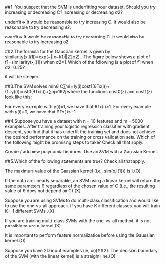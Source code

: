 ##1.
You suspect that the SVM is underfitting your dataset. Should you try increasing or decreasing C? Increasing or decreasing σ2?

underfit=>
It would be reasonable to try increasing C. It would also be reasonable to try decreasing σ2.

overfit=> 
It would be reasonable to try decreasing C. It would also be reasonable to try increasing σ2.

##2.The formula for the Gaussian kernel is given by similarity(x,l(1))=exp(−||x−l(1)||22σ2) .
The figure below shows a plot of f1=similarity(x,l(1)) when σ2=1.
Which of the following is a plot of f1 when σ2=0.25?

it will be steeper.

##3.The SVM solves
minθ C∑mi=1y(i)cost1(θTx(i))+(1−y(i))cost0(θTx(i))+∑nj=1θ2j
where the functions cost0(z) and cost1(z) look like this:

For every example with y(i)=1, we have that θTx(i)≥1.
For every example with y(i)=0, we have that θTx(i)≤−1.

##4.Suppose you have a dataset with n = 10 features and m = 5000 examples.
After training your logistic regression classifier with gradient descent, you find that it has underfit the training set and does not achieve the desired performance on the training or cross validation sets.
Which of the following might be promising steps to take? Check all that apply.

Create / add new polynomial features.
Use an SVM with a Gaussian Kernel.

##5.Which of the following statements are true? Check all that apply.

The maximum value of the Gaussian kernel (i.e., sim(x,l(1))) is 1.(O)

If the data are linearly separable, an SVM using a linear kernel will return the same parameters θ regardless of the chosen value of C (i.e., the resulting value of θ does not depend on C).(X)

Suppose you are using SVMs to do multi-class classification and would like to use the one-vs-all approach. If you have K different classes, you will train K - 1 different SVMs .(X)

If you are training multi-class SVMs with the one-vs-all method, it is not possible to use a kernel.(X)

It is important to perform feature normalization before using the Gaussian kernel.(O)

Suppose you have 2D input examples (ie, x(i)∈ℝ2). The decision boundary of the SVM (with the linear kernel) is a straight line.(O)
